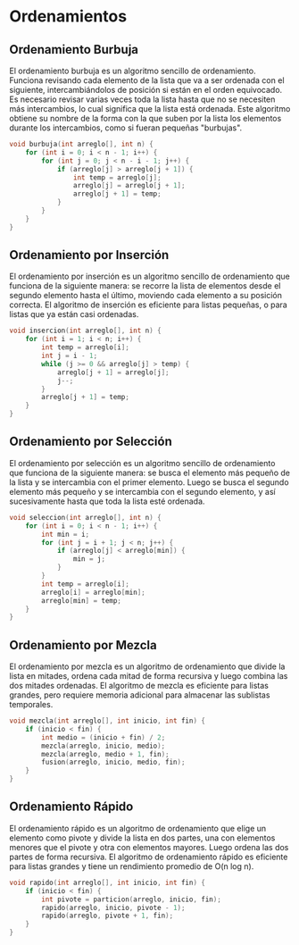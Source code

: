 # Ordenamientos
## Ordenamiento Burbuja
El ordenamiento burbuja es un algoritmo sencillo de ordenamiento. Funciona revisando cada elemento de la lista que va a ser ordenada con el siguiente, intercambiándolos de posición si están en el orden equivocado. Es necesario revisar varias veces toda la lista hasta que no se necesiten más intercambios, lo cual significa que la lista está ordenada. Este algoritmo obtiene su nombre de la forma con la que suben por la lista los elementos durante los intercambios, como si fueran pequeñas "burbujas".

``` c
void burbuja(int arreglo[], int n) {
    for (int i = 0; i < n - 1; i++) {
        for (int j = 0; j < n - i - 1; j++) {
            if (arreglo[j] > arreglo[j + 1]) {
                int temp = arreglo[j];
                arreglo[j] = arreglo[j + 1];
                arreglo[j + 1] = temp;
            }
        }
    }
}
```

## Ordenamiento por Inserción
El ordenamiento por inserción es un algoritmo sencillo de ordenamiento que funciona de la siguiente manera: se recorre la lista de elementos desde el segundo elemento hasta el último, moviendo cada elemento a su posición correcta. El algoritmo de inserción es eficiente para listas pequeñas, o para listas que ya están casi ordenadas.

``` c
void insercion(int arreglo[], int n) {
    for (int i = 1; i < n; i++) {
        int temp = arreglo[i];
        int j = i - 1;
        while (j >= 0 && arreglo[j] > temp) {
            arreglo[j + 1] = arreglo[j];
            j--;
        }
        arreglo[j + 1] = temp;
    }
}
```

## Ordenamiento por Selección
El ordenamiento por selección es un algoritmo sencillo de ordenamiento que funciona de la siguiente manera: se busca el elemento más pequeño de la lista y se intercambia con el primer elemento. Luego se busca el segundo elemento más pequeño y se intercambia con el segundo elemento, y así sucesivamente hasta que toda la lista esté ordenada.

``` c
void seleccion(int arreglo[], int n) {
    for (int i = 0; i < n - 1; i++) {
        int min = i;
        for (int j = i + 1; j < n; j++) {
            if (arreglo[j] < arreglo[min]) {
                min = j;
            }
        }
        int temp = arreglo[i];
        arreglo[i] = arreglo[min];
        arreglo[min] = temp;
    }
}
```

## Ordenamiento por Mezcla
El ordenamiento por mezcla es un algoritmo de ordenamiento que divide la lista en mitades, ordena cada mitad de forma recursiva y luego combina las dos mitades ordenadas. El algoritmo de mezcla es eficiente para listas grandes, pero requiere memoria adicional para almacenar las sublistas temporales.

``` c
void mezcla(int arreglo[], int inicio, int fin) {
    if (inicio < fin) {
        int medio = (inicio + fin) / 2;
        mezcla(arreglo, inicio, medio);
        mezcla(arreglo, medio + 1, fin);
        fusion(arreglo, inicio, medio, fin);
    }
}

```

## Ordenamiento Rápido
El ordenamiento rápido es un algoritmo de ordenamiento que elige un elemento como pivote y divide la lista en dos partes, una con elementos menores que el pivote y otra con elementos mayores. Luego ordena las dos partes de forma recursiva. El algoritmo de ordenamiento rápido es eficiente para listas grandes y tiene un rendimiento promedio de O(n log n).

``` c
void rapido(int arreglo[], int inicio, int fin) {
    if (inicio < fin) {
        int pivote = particion(arreglo, inicio, fin);
        rapido(arreglo, inicio, pivote - 1);
        rapido(arreglo, pivote + 1, fin);
    }
}
```